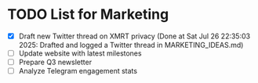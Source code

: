 # TODO List for Marketing

- [x] Draft new Twitter thread on XMRT privacy  (Done at Sat Jul 26 22:35:03 2025: Drafted and logged a Twitter thread in MARKETING_IDEAS.md)
- [ ] Update website with latest milestones
- [ ] Prepare Q3 newsletter
- [ ] Analyze Telegram engagement stats